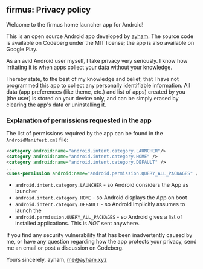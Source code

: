 ## firmus: Privacy policy

Welcome to the firmus home launcher app for Android!

This is an open source Android app developed by [ayham](https://ayham.xyz). The source
code is available on Codeberg under the MIT license; the app is also available
on Google Play.

As an avid Android user myself, I take privacy very seriously. I know how
irritating it is when apps collect your data without your knowledge.

I hereby state, to the best of my knowledge and belief, that I have not
programmed this app to collect any personally identifiable information. All
data (app preferences (like theme, etc.) and list of apps) created by you (the
user) is stored on your device only, and can be simply erased by clearing the
app's data or uninstalling it.

### Explanation of permissions requested in the app

The list of permissions required by the app can be found in the `AndroidManifest.xml` file:

```xml
<category android:name="android.intent.category.LAUNCHER"/>
<category android:name="android.intent.category.HOME" />
<category android:name="android.intent.category.DEFAULT" />
...
<uses-permission android:name="android.permission.QUERY_ALL_PACKAGES" />
```

* `android.intent.category.LAUNCHER` - so Android considers the App as launcher
* `android.intent.category.HOME` - so Android displays the App on boot
* `android.intent.category.DEFAULT` - so Android implicitly assumes to launch the
* `android.permission.QUERY_ALL_PACKAGES` - so Android gives a list of
  installed applications. This is *NOT* sent anywhere.

If you find any security vulnerability that has been inadvertently caused by me,
or have any question regarding how the app protects your privacy, send me an
email or post a discussion on Codeberg.

Yours sincerely,
ayham,
me@ayham.xyz

